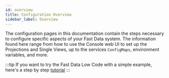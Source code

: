 ```yaml
---
id: overview
title: Configuration Overview
sidebar_label: Overview
---
```


The configuration pages in this documentation contain the steps necessary to configure specific aspects of your Fast Data system. The information found here range from how to use the Console web UI to set up the Projections and Single Views, up to the services `ConfigMaps`, environment variables, and more.

:::tip
If you want to try the Fast Data Low Code with a simple example, here's a step by step [tutorial](/tutorial/fast_data/fast_data_tutorial.mdx)
:::